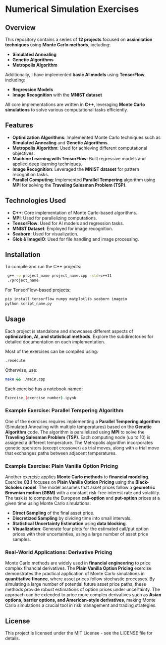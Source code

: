 # Numerical Simulation Exercises

## Overview
This repository contains a series of **12 projects** focused on **assimilation techniques** using **Monte Carlo methods**, including:
- **Simulated Annealing**
- **Genetic Algorithms**
- **Metropolis Algorithm**

Additionally, I have implemented **basic AI models** using **TensorFlow**, including:
- **Regression Models**
- **Image Recognition** with the **MNIST dataset**

All core implementations are written in **C++**, leveraging **Monte Carlo simulations** to solve various computational tasks efficiently.

## Features
- **Optimization Algorithms**: Implemented Monte Carlo techniques such as **Simulated Annealing** and **Genetic Algorithms**.
- **Metropolis Algorithm**: Used for achieving different computational objectives.
- **Machine Learning with TensorFlow**: Built regressive models and applied deep learning techniques.
- **Image Recognition**: Leveraged the **MNIST dataset** for pattern recognition tasks.
- **Parallel Computing**: Implemented **Parallel Tempering** algorithm using **MPI** for solving the **Traveling Salesman Problem (TSP)**.

## Technologies Used
- **C++**: Core implementation of Monte Carlo-based algorithms.
- **MPI**: Used for parallelizing computations.
- **TensorFlow**: Used for AI models and regression tasks.
- **MNIST Dataset**: Employed for image recognition.
- **Seaborn**: Used for visualization.
- **Glob & ImageIO**: Used for file handling and image processing.

## Installation
To compile and run the C++ projects:
```bash
 g++ -o project_name project_name.cpp -std=c++11
 ./project_name
```

For TensorFlow-based projects:
```bash
pip install tensorflow numpy matplotlib seaborn imageio
python script_name.py
```

## Usage
Each project is standalone and showcases different aspects of **optimization, AI, and statistical methods**. Explore the subdirectories for detailed documentation on each implementation.

Most of the exercises can be compiled using:
```bash
./execute
```
Otherwise, use:
```bash
make && ./main.cpp
```

Each exercise has a notebook named:
```bash
Exercise_(exercise number).ipynb
```

### Example Exercise: Parallel Tempering Algorithm
One of the exercises requires implementing a **Parallel Tempering algorithm** (Simulated Annealing with multiple temperatures) based on the **Genetic Algorithm** code. The algorithm is parallelized using **MPI** to solve the **Traveling Salesman Problem (TSP)**. Each computing node (up to 10) is assigned a different temperature. The Metropolis algorithm incorporates genetic operators (except crossover) as trial moves, along with a trial move that exchanges paths between adjacent temperatures.

### Example Exercise: Plain Vanilla Option Pricing
Another exercise applies **Monte Carlo methods** to **financial modeling**. Exercise **03.1** focuses on **Plain Vanilla Option Pricing** using the **Black-Scholes model**. The model assumes that asset prices follow a **geometric Brownian motion (GBM)** with a constant risk-free interest rate and volatility. The task is to compute the European **call-option** and **put-option** prices at a given time using Monte Carlo simulations:
- **Direct Sampling** of the final asset price.
- **Discretized Sampling** by dividing time into small intervals.
- **Statistical Uncertainty Estimation** using **data blocking**.
- **Visualization**: Generate four plots for the estimated call/put option prices with their uncertainties, using a large number of asset price samples.

### Real-World Applications: Derivative Pricing
Monte Carlo methods are widely used in **financial engineering** to price complex financial derivatives. The **Plain Vanilla Option Pricing** exercise demonstrates the practical application of Monte Carlo simulations in **quantitative finance**, where asset prices follow stochastic processes. By simulating a large number of potential future asset price paths, these methods provide robust estimations of option prices under uncertainty. The approach can be extended to price more complex derivatives such as **Asian options, barrier options, and American-style derivatives**, making Monte Carlo simulations a crucial tool in risk management and trading strategies.

## License
This project is licensed under the MIT License - see the LICENSE file for details.
